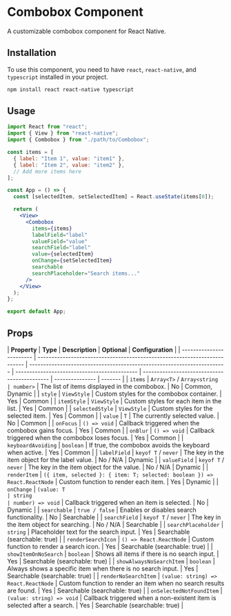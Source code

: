 # Combobox Component

A customizable combobox component for React Native.

## Installation

To use this component, you need to have `react`, `react-native`, and `typescript` installed in your project.

```sh
npm install react react-native typescript
```

## Usage

```jsx
import React from "react";
import { View } from "react-native";
import { Combobox } from "./path/to/Combobox";

const items = [
  { label: "Item 1", value: "item1" },
  { label: "Item 2", value: "item2" },
  // Add more items here
];

const App = () => {
  const [selectedItem, setSelectedItem] = React.useState(items[0]);

  return (
    <View>
      <Combobox
        items={items}
        labelField="label"
        valueField="value"
        searchField="label"
        value={selectedItem}
        onChange={setSelectedItem}
        searchable
        searchPlaceholder="Search items..."
      />
    </View>
  );
};

export default App;
```

## Props

| **Property**             | **Type**                                                                  | **Description**                                                         | **Optional**                                 | **Configuration**                            |
| ------------------------ | ------------------------------------------------------------------------- | ----------------------------------------------------------------------- | -------------------------------------------- | -------------------------------------------- | --------------- | ------- |
| `items`                  | `Array<T>` / `Array<string                                                | number>`                                                                | The list of items displayed in the combobox. | No                                           | Common, Dynamic |
| `style`                  | `ViewStyle`                                                               | Custom styles for the combobox container.                               | Yes                                          | Common                                       |
| `itemStyle`              | `ViewStyle`                                                               | Custom styles for each item in the list.                                | Yes                                          | Common                                       |
| `selectedStyle`          | `ViewStyle`                                                               | Custom styles for the selected item.                                    | Yes                                          | Common                                       |
| `value`                  | `T`                                                                       | The currently selected value.                                           | No                                           | Common                                       |
| `onFocus`                | `() => void`                                                              | Callback triggered when the combobox gains focus.                       | Yes                                          | Common                                       |
| `onBlur`                 | `() => void`                                                              | Callback triggered when the combobox loses focus.                       | Yes                                          | Common                                       |
| `keyboardAvoiding`       | `boolean`                                                                 | If true, the combobox avoids the keyboard when active.                  | Yes                                          | Common                                       |
| `labelField`             | `keyof T` / `never`                                                       | The key in the item object for the label value.                         | No / N/A                                     | Dynamic                                      |
| `valueField`             | `keyof T` / `never`                                                       | The key in the item object for the value.                               | No / N/A                                     | Dynamic                                      |
| `renderItem`             | `({ item, selected }: { item: T; selected: boolean }) => React.ReactNode` | Custom function to render each item.                                    | Yes                                          | Dynamic                                      |
| `onChange`               | `(value: T                                                                | string                                                                  | number) => void`                             | Callback triggered when an item is selected. | No              | Dynamic |
| `searchable`             | `true / false`                                                            | Enables or disables search functionality.                               | No                                           | Searchable                                   |
| `searchField`            | `keyof T` / `never`                                                       | The key in the item object for searching.                               | No / N/A                                     | Searchable                                   |
| `searchPlaceholder`      | `string`                                                                  | Placeholder text for the search input.                                  | Yes                                          | Searchable (searchable: true)                |
| `renderSearchIcon`       | `() => React.ReactNode`                                                   | Custom function to render a search icon.                                | Yes                                          | Searchable (searchable: true)                |
| `showItemOnNoSearch`     | `boolean`                                                                 | Shows all items if there is no search input.                            | Yes                                          | Searchable (searchable: true)                |
| `showAlwaysNoSearchItem` | `boolean`                                                                 | Always shows a specific item when there is no search input.             | Yes                                          | Searchable (searchable: true)                |
| `renderNoSearchItem`     | `(value: string) => React.ReactNode`                                      | Custom function to render an item when no search results are found.     | Yes                                          | Searchable (searchable: true)                |
| `onSelectedNotFoundItem` | `(value: string) => void`                                                 | Callback triggered when a non-existent item is selected after a search. | Yes                                          | Searchable (searchable: true)                |
